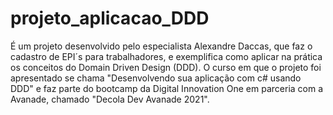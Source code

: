 # projeto_aplicacao_DDD
É um projeto desenvolvido pelo especialista Alexandre Daccas, que faz o cadastro de EPI´s para trabalhadores, e exemplifica como aplicar na prática os conceitos do Domain Driven Design (DDD). O curso em que o projeto foi apresentado se chama "Desenvolvendo sua aplicação com c# usando DDD" e faz parte do bootcamp da Digital Innovation One em parceria com a Avanade, chamado "Decola Dev Avanade 2021".
